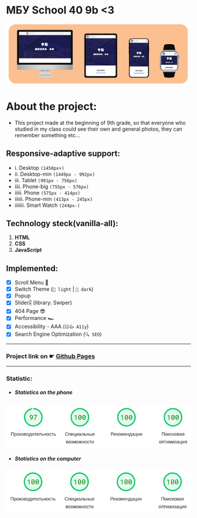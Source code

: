 # МБУ School 40 9b <3
[![Adaptive Demonstration](assets/images/_service/photosForReadmeOnGithub/AdaptiveDemonstration.png)](https://quickyoung.github.io/School40_9B/)

# About the project:
* This project made at the beginning of 9th grade, so that everyone who studied in my class could see their own and general photos, they can remember something etc...

## Responsive-adaptive support:
* i. Desktop `(1450px+)`
* ii. Desktop-min `(1449px - 992px)`
* iii. Tablet `(991px - 756px)`
* iiii. Phone-big `(755px - 576px)`
* iiiii. Phone `(575px - 414px)`
* iiiiii. Phone-min `(413px - 245px)`
* iiiiiii. Smart Watch `(244px-)`

## Technology steck(vanilla-all):
1.  **HTML**
2.  **CSS**
3.  **JavaScript**

## Implemented:
* [x] Scroll Menu 📜
* [x] Switch Theme (`🌝 light` | `🌚 dark`)
* [x] Popup
* [x] Slider🎚 (library: Swiper)
* [x] 404 Page 😎
* [x] Performance 🏎
* [x] Accessibility - AAA (`😑👍 A11y`)
* [x] Search Engine Optimization (`🔍 SEO`)

---

### Project link on ☛ [**Github Pages**](https://quickyoung.github.io/School40_9B/)

---

### Statistic:
* ##### Statistics on the phone
![Performance for Iphone](assets/images/_service/photosForReadmeOnGithub/performanceOnPhone.png)

* ##### Statistics on the computer
![Performance for Desktop](assets/images/_service/photosForReadmeOnGithub/performanceOnDesktop.png)
